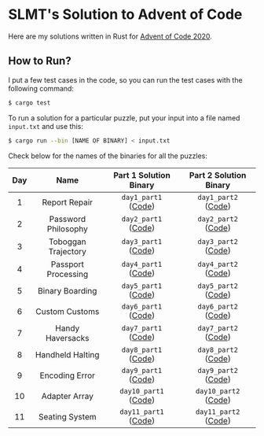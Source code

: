 # SLMT's Solution to Advent of Code

Here are my solutions written in Rust for [Advent of Code 2020](https://adventofcode.com/2020/).

## How to Run?

I put a few test cases in the code, so you can run the test cases with the following command:

```bash
$ cargo test
```

To run a solution for a particular puzzle, put your input into a file named `input.txt` and use this:

```bash
$ cargo run --bin [NAME OF BINARY] < input.txt
```

Check below for the names of the binaries for all the puzzles:

| Day | Name | Part 1 Solution Binary | Part 2 Solution Binary |
|:-:|:-:|:-:|:-:|
| 1 | Report Repair | `day1_part1` ([Code](src/bin/day1_part1.rs)) | `day1_part2` ([Code](src/bin/day1_part2.rs)) |
| 2 | Password Philosophy | `day2_part1` ([Code](src/bin/day2_part1.rs)) | `day2_part2` ([Code](src/bin/day2_part2.rs)) |
| 3 | Toboggan Trajectory | `day3_part1` ([Code](src/bin/day3_part1.rs)) | `day3_part2` ([Code](src/bin/day3_part2.rs)) |
| 4 | Passport Processing | `day4_part1` ([Code](src/bin/day4_part1.rs)) | `day4_part2` ([Code](src/bin/day4_part2.rs)) |
| 5 | Binary Boarding | `day5_part1` ([Code](src/bin/day5_part1.rs)) | `day5_part2` ([Code](src/bin/day5_part2.rs)) |
| 6 | Custom Customs | `day6_part1` ([Code](src/bin/day6_part1.rs)) | `day6_part2` ([Code](src/bin/day6_part2.rs)) |
| 7 | Handy Haversacks | `day7_part1` ([Code](src/bin/day7_part1.rs)) | `day7_part2` ([Code](src/bin/day7_part2.rs)) |
| 8 | Handheld Halting | `day8_part1` ([Code](src/bin/day8_part1.rs)) | `day8_part2` ([Code](src/bin/day8_part2.rs)) |
| 9 | Encoding Error | `day9_part1` ([Code](src/bin/day9_part1.rs)) | `day9_part2` ([Code](src/bin/day9_part2.rs)) |
| 10 | Adapter Array | `day10_part1` ([Code](src/bin/day10_part1.rs)) | `day10_part2` ([Code](src/bin/day10_part2.rs)) |
| 11 | Seating System | `day11_part1` ([Code](src/bin/day11_part1.rs)) | `day11_part2` ([Code](src/bin/day11_part2.rs)) |
